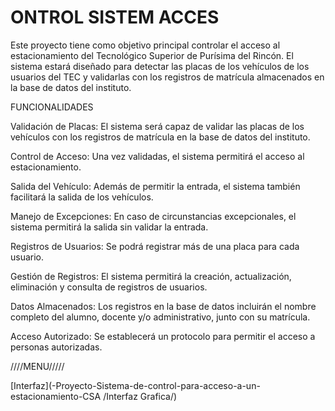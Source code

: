 <h1>ONTROL SISTEM ACCES</h1>

Este proyecto tiene como objetivo principal controlar el acceso al estacionamiento del Tecnológico Superior de Purísima del Rincón. El sistema estará diseñado para detectar las placas de los vehículos de los usuarios del TEC y validarlas con los registros de matrícula almacenados en la base de datos del instituto.

FUNCIONALIDADES
<br>



Validación de Placas: El sistema será capaz de validar las placas de los vehículos con los registros de matrícula en la base de datos del instituto.

Control de Acceso: Una vez validadas, el sistema permitirá el acceso al estacionamiento.

Salida del Vehículo: Además de permitir la entrada, el sistema también facilitará la salida de los vehículos.

Manejo de Excepciones: En caso de circunstancias excepcionales, el sistema permitirá la salida sin validar la entrada.

Registros de Usuarios: Se podrá registrar más de una placa para cada usuario.

Gestión de Registros: El sistema permitirá la creación, actualización, eliminación y consulta de registros de usuarios.

Datos Almacenados: Los registros en la base de datos incluirán el nombre completo del alumno, docente y/o administrativo, junto con su matrícula.

Acceso Autorizado: Se establecerá un protocolo para permitir el acceso a personas autorizadas.

////MENU/////

[Interfaz](-Proyecto-Sistema-de-control-para-acceso-a-un-estacionamiento-CSA
/Interfaz Grafica/)


